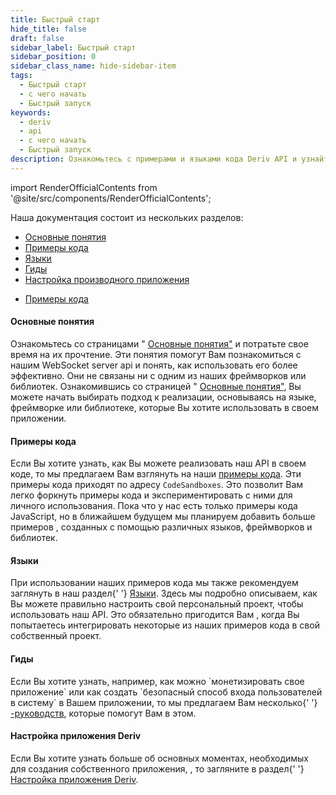 ```yaml
---
title: Быстрый старт
hide_title: false
draft: false
sidebar_label: Быстрый старт
sidebar_position: 0
sidebar_class_name: hide-sidebar-item
tags:
  - Быстрый старт
  - с чего начать
  - Быстрый запуск
keywords:
  - deriv
  - api
  - с чего начать
  - Быстрый запуск
description: Ознакомьтесь с примерами и языками кода Deriv API и узнайте, как использовать его для создания своего торгового приложения.
---
```


import RenderOfficialContents from '@site/src/components/RenderOfficialContents';

Наша документация состоит из нескольких разделов:

<RenderOfficialContents>
  <ul>
    <li>
      <a href='category/core-concepts'>Основные понятия</a>
    </li>
    <li>
      <a href='category/code-examples'>Примеры кода</a>
    </li>
    <li>
      <a href='category/languages'>Языки</a>
    </li>
    <li>
      <a href='category/guides'>Гиды</a>
    </li>
    <li>
      <a href='setting-up-a-deriv-application'>Настройка производного приложения</a>
    </li>
  </ul>
  <ul>
    <li>
      <a href='category/code-examples'>Примеры кода</a>
    </li>
  </ul>
</RenderOfficialContents>

<RenderOfficialContents>
  <h4>Основные понятия</h4>
</RenderOfficialContents>

<RenderOfficialContents>
    Ознакомьтесь со страницами " <a href='/docs/category/core-concepts'>Основные понятия"</a> и потратьте свое время
    на их прочтение. Эти понятия помогут Вам познакомиться с нашим WebSocket server api
    и понять, как использовать его более эффективно. Они не связаны ни с одним из наших фреймворков или библиотек.
</RenderOfficialContents>

<RenderOfficialContents>
    Ознакомившись со страницей " <a href='/docs/category/core-concepts'>Основные понятия"</a>, Вы можете
    начать выбирать подход к реализации, основываясь на языке, фреймворке или библиотеке, которые Вы хотите
    использовать в своем приложении.
</RenderOfficialContents>

<h4>Примеры кода</h4>

Если Вы хотите узнать, как Вы можете реализовать наш API в своем коде, то мы предлагаем Вам взглянуть
на наши <a href='/docs/category/code-examples'>примеры кода</a>. Эти примеры кода приходят по адресу
`CodeSandboxes`. Это позволит Вам легко форкнуть примеры кода и экспериментировать с ними для
личного использования. Пока что у нас есть только примеры кода JavaScript, но в ближайшем будущем мы планируем добавить больше примеров
, созданных с помощью различных языков, фреймворков и библиотек.

<RenderOfficialContents>
  <h4>Языки</h4>
</RenderOfficialContents>

<RenderOfficialContents>
    При использовании наших примеров кода мы также рекомендуем заглянуть в наш раздел{' '}
    <a href='/docs/category/languages'>Языки</a>. Здесь мы подробно описываем, как Вы
    можете правильно настроить свой персональный проект, чтобы использовать наш API. Это обязательно пригодится Вам
    , когда Вы попытаетесь интегрировать некоторые из наших примеров кода в свой собственный проект.
</RenderOfficialContents>

<RenderOfficialContents>
  <h4>Гиды</h4>
</RenderOfficialContents>

<RenderOfficialContents>
    Если Вы хотите узнать, например, как можно `монетизировать свое приложение` или как создать
    `безопасный способ входа пользователей в систему` в Вашем приложении, то мы предлагаем Вам несколько{' '}
    <a href='/docs/category/guides'>-руководств</a>, которые помогут Вам в этом.
</RenderOfficialContents>

<RenderOfficialContents>
  <h4>Настройка приложения Deriv</h4>
</RenderOfficialContents>

<RenderOfficialContents>
    Если Вы хотите узнать больше об основных моментах, необходимых для создания собственного приложения,
    , то загляните в раздел{' '}
    <a href='/docs/setting-up-a-deriv-application'>Настройка приложения Deriv</a>.
</RenderOfficialContents>

